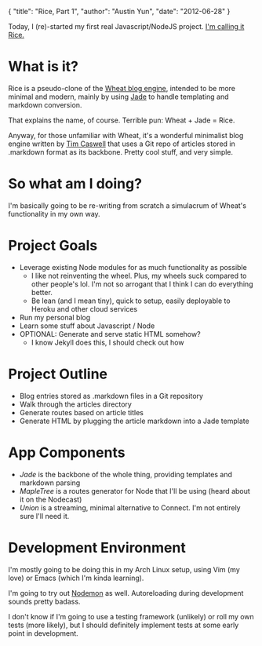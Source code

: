 {
    "title": "Rice, Part 1",
    "author": "Austin Yun",
    "date": "2012-06-28"
}

Today, I (re)-started my first real Javascript/NodeJS project. [I'm calling it Rice.](http://github.com/austinyun/rice)

# What is it?
Rice is a pseudo-clone of the [Wheat blog engine](http://github.com/creationix/wheat), intended to be more minimal and modern, mainly by using [Jade](http://github.com/visionmedia/jade) to handle templating and markdown conversion.

That explains the name, of course.
Terrible pun: Wheat + Jade = Rice.

Anyway, for those unfamiliar with Wheat, it's a wonderful minimalist blog engine written by [Tim Caswell](http://howtonode.org) that uses a Git repo of articles stored in .markdown format as its backbone.
Pretty cool stuff, and very simple.

# So what am I doing?
I'm basically going to be re-writing from scratch a simulacrum of Wheat's functionality in my own way.

# Project Goals
* Leverage existing Node modules for as much functionality as possible
  * I like not reinventing the wheel. Plus, my wheels suck compared to other people's lol. I'm not so arrogant that I think I can do everything better.
  * Be lean (and I mean tiny), quick to setup, easily deployable to Heroku and other cloud services
* Run my personal blog
* Learn some stuff about Javascript / Node
* OPTIONAL: Generate and serve static HTML somehow?
  * I know Jekyll does this, I should check out how

# Project Outline
* Blog entries stored as .markdown files in a Git repository
* Walk through the articles directory
* Generate routes based on article titles
* Generate HTML by plugging the article markdown into a Jade template

# App Components
* *Jade* is the backbone of the whole thing, providing templates and markdown parsing
* *MapleTree* is a routes generator for Node that I'll be using (heard about it on the Nodecast)
* *Union* is a streaming, minimal alternative to Connect. I'm not entirely sure I'll need it.

# Development Environment
I'm mostly going to be doing this in my Arch Linux setup, using Vim (my love) or Emacs (which I'm kinda learning).

I'm going to try out [Nodemon](http://github.com/remy/nodemon) as well.
Autoreloading during development sounds pretty badass.

I don't know if I'm going to use a testing framework (unlikely) or roll my own tests (more likely), but I should definitely implement tests at some early point in development.
